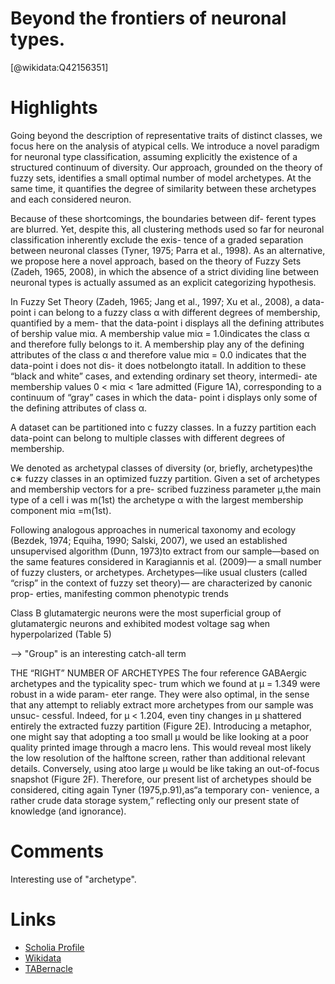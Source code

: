 
Beyond the frontiers of neuronal types.
=======================================
  
  [@wikidata:Q42156351]  

# Highlights
Going beyond the description of representative traits of distinct classes, we focus here on the analysis of atypical cells. We introduce a novel paradigm for neuronal type classification, assuming explicitly the existence of a structured continuum of diversity. Our approach, grounded on the theory of fuzzy sets, identifies a small optimal number of model archetypes. At the same time, it quantifies the degree of similarity between these archetypes and each considered neuron.


Because of these shortcomings, the boundaries between dif-
ferent types are blurred. Yet, despite this, all clustering methods used so far for neuronal classification inherently exclude the exis- tence of a graded separation between neuronal classes (Tyner, 1975; Parra et al., 1998). As an alternative, we propose here a novel approach, based on the theory of Fuzzy Sets (Zadeh, 1965, 2008), in which the absence of a strict dividing line between neuronal types is actually assumed as an explicit categorizing hypothesis.

In Fuzzy Set Theory (Zadeh, 1965; Jang et al., 1997; Xu et al., 2008), a data-point i can belong to a fuzzy class α with different degrees of membership, quantified by a mem- that the data-point i displays all the defining attributes of bership value miα. A membership value miα = 1.0indicates the class α and therefore fully belongs to it. A membership play any of the defining attributes of the class α and therefore value miα = 0.0 indicates that the data-point i does not dis- it does notbelongto itatall. In addition to these “black and white” cases, and extending ordinary set theory, intermedi- ate membership values 0 < miα < 1are admitted (Figure 1A), corresponding to a continuum of “gray” cases in which the data- point i displays only some of the defining attributes of class α.

A dataset can be partitioned into c fuzzy classes. In a fuzzy
partition each data-point can belong to multiple classes with different degrees of membership.

We denoted as archetypal classes of diversity (or, briefly, archetypes)the c∗ fuzzy classes in an optimized fuzzy partition. Given a set of archetypes and membership vectors for a pre- scribed fuzziness parameter μ,the main type of a cell i was m(1st) the archetype α with the largest membership component miα =m(1st).

Following analogous approaches in numerical taxonomy and ecology (Bezdek, 1974; Equiha, 1990; Salski, 2007), we used an established unsupervised algorithm (Dunn, 1973)to extract from our sample—based on the same features considered in Karagiannis et al. (2009)— a small number of fuzzy clusters, or archetypes. Archetypes—like usual clusters (called “crisp” in the context of fuzzy set theory)— are characterized by canonic prop- erties, manifesting common phenotypic trends

Class B glutamatergic neurons were the most superficial group
of glutamatergic neurons and exhibited modest voltage sag when hyperpolarized (Table 5)

--> "Group" is an interesting catch-all term

THE “RIGHT” NUMBER OF ARCHETYPES The four reference GABAergic archetypes and the typicality spec- trum which we found at μ = 1.349 were robust in a wide param- eter range. They were also optimal, in the sense that any attempt to reliably extract more archetypes from our sample was unsuc- cessful. Indeed, for μ < 1.204, even tiny changes in μ shattered entirely the extracted fuzzy partition (Figure 2E). Introducing a metaphor, one might say that adopting a too small μ would be like looking at a poor quality printed image through a macro lens. This would reveal most likely the low resolution of the halftone screen, rather than additional relevant details. Conversely, using atoo large μ would be like taking an out-of-focus snapshot (Figure 2F). Therefore, our present list of archetypes should be considered, citing again Tyner (1975,p.91),as“a temporary con- venience, a rather crude data storage system,” reflecting only our present state of knowledge (and ignorance).
# Comments

Interesting use of "archetype". 
# Links
  
 * [Scholia Profile](https://scholia.toolforge.org/work/Q42156351)  
 * [Wikidata](https://www.wikidata.org/wiki/Q42156351)  
 * [TABernacle](https://tabernacle.toolforge.org/?#/tab/manual/Q42156351/P921%3BP4510)  
